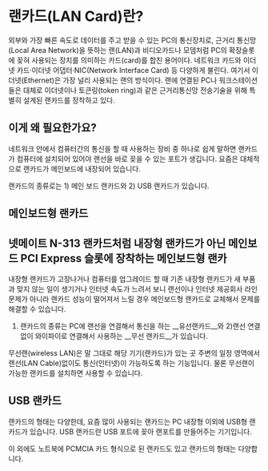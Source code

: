# 랜카드(LAN Card)란?

외부와 가장 빠른 속도로 데이터를 주고 받을 수 있는 PC의 통신장치로, 근거리 통신망(Local Area Network)을 뜻하는 랜(LAN)과 비디오카드나 모뎀처럼 PC의 확장슬롯에 꽂혀 사용되는 장치를 의미하는 카드(card)를 합친 용어이다.
네트워크 카드와 이더넷 카드·이더넷 어댑터·NIC(Network Interface Card) 등 다양하게 불린다. 여기서 이더넷(Ethernet)은 가장 널리 사용되는 랜의 방식이다. 
랜에 연결된 PC나 워크스테이션들은 대체로 이더넷이나 토큰링(token ring)과 같은 근거리통신망 전송기술을 위해 특별히 설계된 랜카드를 장착하고 있다.

## 이게 왜 필요한가요?
네트워크 안에서 컴퓨터간의 통신을 할 때 사용하는 장비 중 하나로 쉽게 말하면 랜카드가 컴퓨터에 설치되어 있어야 랜선을 바로 꽂을 수 있는 포트가 생깁니다. 요즘은 대체적으로 랜카드가 메인보드에 내장되어 있습니다. 

랜카드의 종류로는 1) 메인 보드 랜카드와 2)  USB 랜카드가 있습니다.

## 메인보드형 랜카드
넷메이트 N-313 랜카드처럼 내장형 랜카드가 아닌 메인보드 PCI Express 슬롯에 장착하는 메인보드형 랜카
-----

내장형 랜카드가 고장나거나 컴퓨터를 업그레이드 할 때 기존 내장형 랜카드가 새 부품과 맞지 않는 일이 생기거나 인터넷 속도가 느려서 보니 랜선이나 인터넷 제공회사 라인 문제가 아니라 랜카드 성능이 떨어져서 느릴 경우 메인보드형 랜카드로 교체해서 문제를 해결할 수 있습니다. 

1) 랜카드의 종류는 PC에 랜선을 연결해서 통신을 하는 __유선랜카드__와 
2)랜선 연결 없이 와이파이로 연결해서 사용하는 __무선 랜카드__가 있습니다.

무선랜(wireless LAN)은 말 그대로 해당 기기(랜카드)가 있는 곳 주변의 일정 영역에서 랜선(LAN Cable)없이도 통신(인터넷)이 가능하도록 하는 기능입니다. 물론 무선랜이 가능한 랜카드를 설치하면 사용할 수 있습니다.

## USB 랜카드
랜카드의 형태는 다양한데, 요즘 많이 사용되는 랜카드는 PC 내장형 이외에 USB형 랜카드가 있습니다. USB 랜카드란 USB 포트에 꽂아 랜포트를 만들어주는 기기입니다.

이 외에도 노트북에 PCMCIA 카드 형식으로 된 랜카드도 있고 랜카드의 형태는 다양합니다. 

